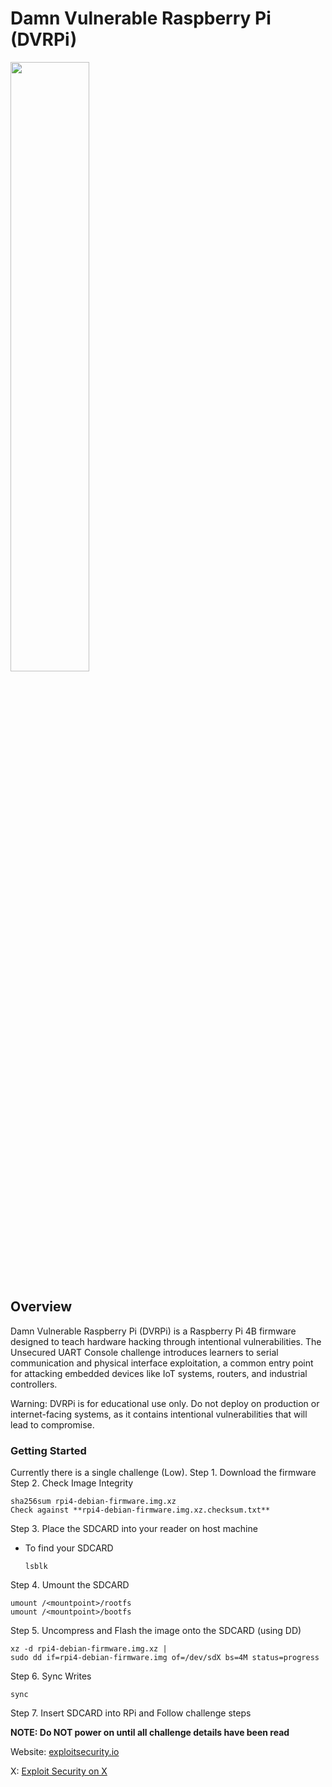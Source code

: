 # Damn Vulnerable Raspberry Pi (DVRPi)

<img src="https://github.com/user-attachments/assets/18a4a5ad-4386-4c8f-b7f5-1d3423fda4c4" height=50% width=50%>

## Overview

Damn Vulnerable Raspberry Pi (DVRPi) is a Raspberry Pi 4B firmware designed to teach hardware hacking through intentional vulnerabilities. The Unsecured UART Console challenge introduces learners to serial communication and physical interface exploitation, a common entry point for attacking embedded devices like IoT systems, routers, and industrial controllers.

Warning: DVRPi is for educational use only. Do not deploy on production or internet-facing systems, as it contains intentional vulnerabilities that will lead to compromise.

### Getting Started

Currently there is a single challenge (Low).
Step 1. Download the firmware
Step 2. Check Image Integrity

```
sha256sum rpi4-debian-firmware.img.xz
Check against **rpi4-debian-firmware.img.xz.checksum.txt**
```
 
Step 3. Place the SDCARD into your reader on host machine
- To find your SDCARD
   ```
   lsblk
   ```

Step 4. Umount the SDCARD
 ```
 umount /<mountpoint>/rootfs
 umount /<mountpoint>/bootfs
 ```

Step 5. Uncompress and Flash the image onto the SDCARD (using DD)

  ```
  xz -d rpi4-debian-firmware.img.xz |
  sudo dd if=rpi4-debian-firmware.img of=/dev/sdX bs=4M status=progress
  ```

Step 6. Sync Writes

 ```
 sync
 ```

Step 7. Insert SDCARD into RPi and Follow challenge steps

**NOTE: Do NOT power on until all challenge details have been read**

Website: [exploitsecurity.io](https://www.exploitsecurity.io)

X: <a href="https://x.com/3xploit5ecurit7">Exploit Security on X</a>
